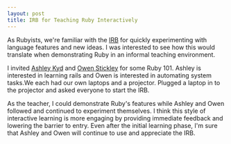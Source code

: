 ```yaml
---
layout: post
title: IRB for Teaching Ruby Interactively
---
```


As Rubyists, we're familiar with the [IRB](http://en.wikipedia.org/wiki/Interactive_Ruby_Shell) for quickly experimenting with language features and new ideas. I was interested to see how this would translate when demonstrating Ruby in an informal teaching environment.

I invited [Ashley Kyd](http://blog.ash.ms/) and [Owen Stickley](http://owened.net/) for some Ruby 101. Ashley is interested in learning rails and Owen is interested in automating system tasks.We each had our own laptops and a projector. Plugged a laptop in to the projector and asked everyone to start the IRB.

As the teacher, I could demonstrate Ruby's features while Ashley and Owen followed and continued to experiment themselves. I think this style of interactive learning is more engaging by providing immediate feedback and lowering the barrier to entry. Even after the initial learning phase, I'm sure that Ashley and Owen will continue to use and appreciate the IRB.
